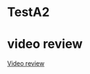 # TestA2

# video review

[Video review](https://www.loom.com/share/4f2060f433744a6488ea2e2963b44373)
